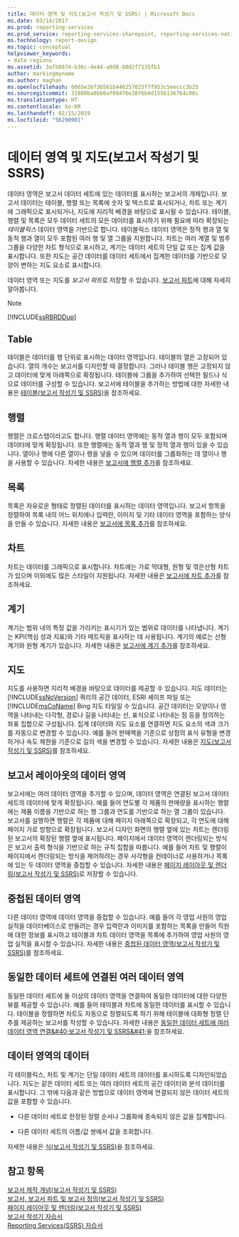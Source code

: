 ```yaml
---
title: 데이터 영역 및 지도(보고서 작성기 및 SSRS) | Microsoft Docs
ms.date: 03/14/2017
ms.prod: reporting-services
ms.prod_service: reporting-services-sharepoint, reporting-services-native
ms.technology: report-design
ms.topic: conceptual
helpviewer_keywords:
- data regions
ms.assetid: 3afb8874-b36c-4e44-a0d8-80d2f7135fb1
author: markingmyname
ms.author: maghan
ms.openlocfilehash: 6065e26f36561b446257825f7f953c5eeccc3b25
ms.sourcegitcommit: 31800ba0bb0af09476e38f6b4d155b136764c06c
ms.translationtype: HT
ms.contentlocale: ko-KR
ms.lasthandoff: 02/15/2019
ms.locfileid: "56290901"
---
```

# <a name="data-regions-and-maps-report-builder-and-ssrs"></a>데이터 영역 및 지도(보고서 작성기 및 SSRS)
  데이터 영역은 보고서 데이터 세트에 있는 데이터를 표시하는 보고서의 개체입니다. 보고서 데이터는 테이블, 행렬 또는 목록에 숫자 및 텍스트로 표시되거나, 차트 또는 계기에 그래픽으로 표시되거나, 지도에 지리적 배경을 바탕으로 표시될 수 있습니다. 테이블, 행렬 및 목록은 모두 데이터 세트의 모든 데이터를 표시하기 위해 필요에 따라 확장되는 *테이블릭스* 데이터 영역을 기반으로 합니다. 테이블릭스 데이터 영역은 정적 행과 열 및 동적 행과 열이 모두 포함된 여러 행 및 열 그룹을 지원합니다. 차트는 여러 계열 및 범주 그룹을 다양한 차트 형식으로 표시하고, 계기는 데이터 세트의 단일 값 또는 집계 값을 표시합니다. 또한 지도는 공간 데이터를 데이터 세트에서 집계한 데이터를 기반으로 모양이 변하는 지도 요소로 표시합니다.  
  
 데이터 영역 또는 지도를 *보고서 파트*로 저장할 수 있습니다. [보고서 파트](../../reporting-services/report-design/report-parts-report-builder-and-ssrs.md)에 대해 자세히 알아봅니다.  
  
> [!NOTE]  
>  [!INCLUDE[ssRBRDDup](../../includes/ssrbrddup-md.md)]  
  
## <a name="table"></a>Table  
 테이블은 데이터를 행 단위로 표시하는 데이터 영역입니다. 테이블의 열은 고정되어 있습니다. 열의 개수는 보고서를 디자인할 때 결정합니다. 그러나 테이블 행은 고정되지 않고 데이터에 맞게 아래쪽으로 확장됩니다. 테이블에 그룹을 추가하여 선택한 필드나 식으로 데이터를 구성할 수 있습니다. 보고서에 테이블을 추가하는 방법에 대한 자세한 내용은 [테이블&#40;보고서 작성기 및 SSRS&#41;](../../reporting-services/report-design/tables-report-builder-and-ssrs.md)을 참조하세요.  
  
## <a name="matrix"></a>행렬  
 행렬은 크로스탭이라고도 합니다. 행렬 데이터 영역에는 동적 열과 행이 모두 포함되며 데이터에 맞게 확장됩니다. 또한 행렬에는 동적 열과 행 및 정적 열과 행이 있을 수 있습니다. 열이나 행에 다른 열이나 행을 넣을 수 있으며 데이터를 그룹화하는 데 열이나 행을 사용할 수 있습니다. 자세한 내용은 [보고서에 행렬 추가](../../reporting-services/report-design/create-a-matrix-report-builder-and-ssrs.md)를 참조하세요.  
  
## <a name="list"></a>목록  
 목록은 자유로운 형태로 정렬된 데이터를 표시하는 데이터 영역입니다. 보고서 항목을 정렬하여 목록 내의 어느 위치에나 입력란, 이미지 및 기타 데이터 영역을 포함하는 양식을 만들 수 있습니다. 자세한 내용은 [보고서에 목록 추가](../../reporting-services/report-design/create-invoices-and-forms-with-lists-report-builder-and-ssrs.md)를 참조하세요.  
  
## <a name="chart"></a>차트  
 차트는 데이터를 그래픽으로 표시합니다. 차트에는 가로 막대형, 원형 및 꺾은선형 차트가 있으며 이외에도 많은 스타일이 지원됩니다. 자세한 내용은 [보고서에 차트 추가](../../reporting-services/report-design/charts-report-builder-and-ssrs.md)를 참조하세요.  
  
## <a name="gauge"></a>계기  
 계기는 범위 내의 특정 값을 가리키는 표시기가 있는 범위로 데이터를 나타냅니다. 계기는 KPI(핵심 성과 지표)와 기타 메트릭을 표시하는 데 사용됩니다. 계기의 예로는 선형 계기와 원형 계기가 있습니다. 자세한 내용은 [보고서에 계기 추가](../../reporting-services/report-design/gauges-report-builder-and-ssrs.md)를 참조하세요.  
  
## <a name="map"></a>지도  
 지도를 사용하면 지리적 배경을 바탕으로 데이터를 제공할 수 있습니다. 지도 데이터는 [!INCLUDE[ssNoVersion](../../includes/ssnoversion-md.md)] 쿼리의 공간 데이터, ESRI 셰이프 파일 또는 [!INCLUDE[msCoName](../../includes/msconame-md.md)] Bing 지도 타일일 수 있습니다. 공간 데이터는 모양이나 영역을 나타내는 다각형, 경로나 길을 나타내는 선, 표식으로 나타내는 점 등을 정의하는 좌표 집합으로 구성됩니다. 집계 데이터와 지도 요소를 연결하면 지도 요소의 색과 크기를 자동으로 변경할 수 있습니다. 예를 들어 판매액을 기준으로 상점의 표식 유형을 변경하거나 속도 제한을 기준으로 길의 색을 변경할 수 있습니다. 자세한 내용은 [지도&#40;보고서 작성기 및 SSRS&#41;](../../reporting-services/report-design/maps-report-builder-and-ssrs.md)를 참조하세요.  
  
## <a name="data-regions-in-the-report-layout"></a>보고서 레이아웃의 데이터 영역  
 보고서에는 여러 데이터 영역을 추가할 수 있으며, 데이터 영역은 연결된 보고서 데이터 세트의 데이터에 맞게 확장됩니다. 예를 들어 연도별 각 제품의 판매량을 표시하는 행렬에는 제품 이름을 기반으로 하는 행 그룹과 연도를 기반으로 하는 열 그룹이 있습니다. 보고서를 실행하면 행렬은 각 제품에 대해 페이지 아래쪽으로 확장되고, 각 연도에 대해 페이지 가로 방향으로 확장됩니다. 보고서 디자인 화면의 행렬 옆에 있는 차트는 렌더링된 보고서의 확장된 행렬 옆에 표시됩니다. 페이지에서 데이터 영역이 렌더링되는 방식은 보고서 출력 형식을 기반으로 하는 규칙 집합을 따릅니다. 예를 들어 차트 및 행렬이 페이지에서 렌더링되는 방식을 제어하려는 경우 사각형을 컨테이너로 사용하거나 목록에 있는 두 데이터 영역을 중첩할 수 있습니다. 자세한 내용은 [페이지 레이아웃 및 렌더링&#40;보고서 작성기 및 SSRS&#41;](../../reporting-services/report-design/page-layout-and-rendering-report-builder-and-ssrs.md)로 저장할 수 있습니다.  
  
## <a name="nested-data-regions"></a>중첩된 데이터 영역  
 다른 데이터 영역에 데이터 영역을 중첩할 수 있습니다. 예를 들어 각 영업 사원의 영업 실적을 데이터베이스로 만들려는 경우 입력란과 이미지를 포함하는 목록을 만들어 직원에 대한 정보를 표시하고 테이블과 차트 데이터 영역을 목록에 추가하여 영업 사원의 영업 실적을 표시할 수 있습니다. 자세한 내용은 [중첩된 데이터 영역&#40;보고서 작성기 및 SSRS&#41;](../../reporting-services/report-design/nested-data-regions-report-builder-and-ssrs.md)를 참조하세요.  
  
## <a name="multiple-data-regions-linked-to-the-same-dataset"></a>동일한 데이터 세트에 연결된 여러 데이터 영역  
 동일한 데이터 세트에 둘 이상의 데이터 영역을 연결하여 동일한 데이터에 대한 다양한 뷰를 제공할 수 있습니다. 예를 들어 테이블과 차트에 동일한 데이터를 표시할 수 있습니다. 테이블을 정렬하면 차트도 자동으로 정렬되도록 하기 위해 테이블에 대화형 정렬 단추를 제공하는 보고서를 작성할 수 있습니다. 자세한 내용은 [동일한 데이터 세트에 여러 데이터 영역 연결&amp;#40;보고서 작성기 및 SSRS&amp;#41;](../../reporting-services/report-design/linking-multiple-data-regions-to-the-same-dataset-report-builder-and-ssrs.md)을 참조하세요.  
  
## <a name="data-for-a-data-region"></a>데이터 영역의 데이터  
 각 테이블릭스, 차트 및 계기는 단일 데이터 세트의 데이터를 표시하도록 디자인되었습니다. 지도는 같은 데이터 세트 또는 여러 데이터 세트의 공간 데이터와 분석 데이터를 표시합니다. 그 밖에 다음과 같은 방법으로 데이터 영역에 연결되지 않은 데이터 세트의 값을 포함할 수 있습니다.  
  
-   다른 데이터 세트로 한정된 정렬 순서나 그룹화에 종속되지 않은 값을 집계합니다.  
  
-   다른 데이터 세트의 이름/값 쌍에서 값을 조회합니다.  
  
 자세한 내용은 [식&#40;보고서 작성기 및 SSRS&#41;](../../reporting-services/report-design/expressions-report-builder-and-ssrs.md)을 참조하세요.  
  
## <a name="see-also"></a>참고 항목  
 [보고서 제작 개념&#40;보고서 작성기 및 SSRS&#41;](../../reporting-services/report-design/report-authoring-concepts-report-builder-and-ssrs.md)   
 [보고서, 보고서 파트 및 보고서 정의&#40;보고서 작성기 및 SSRS&#41;](../../reporting-services/report-design/reports-report-parts-and-report-definitions-report-builder-and-ssrs.md)   
 [페이지 레이아웃 및 렌더링&#40;보고서 작성기 및 SSRS&#41;](../../reporting-services/report-design/page-layout-and-rendering-report-builder-and-ssrs.md)   
 [보고서 작성기 자습서](../../reporting-services/report-builder-tutorials.md)   
 [Reporting Services&#40;SSRS&#41; 자습서](../../reporting-services/reporting-services-tutorials-ssrs.md)  
  
  
